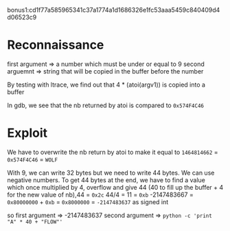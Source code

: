 bonus1:cd1f77a585965341c37a1774a1d1686326e1fc53aaa5459c840409d4d06523c9

# Reconnaissance

first argument => a number which must be under or equal to 9
second arguemnt => string that will be copied in the buffer before the number

By testing with ltrace, we find out that 4 * (atoi(argv1)) is copied into a buffer

In gdb, we see that the nb returned  by atoi is compared to `0x574F4C46`

# Exploit

We have to overwrite the nb return by atoi to make it equal to `1464814662` = `0x574F4C46` = `WOLF`

With 9, we can write 32 bytes but we need to write 44 bytes.
We can use negative numbers. To get 44 bytes at the end, we have to find a value 
which once multiplied by 4, overflow and give 44 (40 to fill up the buffer + 4 for the new value of nb),44 = `0x2c` 44/4 = 11 = `0xb`
-2147483667 = `0x80000000` + `0xb` = `0x8000000` = `-2147483637` as signed int

so first argument => -2147483637
second argument => `python -c 'print "A" * 40 + "FLOW"'`